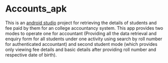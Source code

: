 # Accounts_apk
This is an <a href="https://developer.android.com/studio/">android studio</a> project for retrieving the details of students and fee paid by them for an college accountancy system.
This app provides two modes to operate one for accountant (Providing all the data retrieval and enquiry form for all students under one activity using search by roll number for authenticated accountant) and second student mode (which provides only viewing fee details and basic details after providing roll number and respective date of birth).

